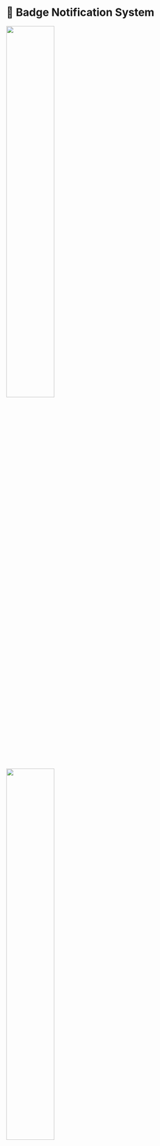 # 🎯 Badge Notification System
<img src="https://github.com/user-attachments/assets/71acaa84-0270-47c3-9cee-5233cb5694ae" width="50%">
<img src="https://github.com/user-attachments/assets/64fecf32-e957-477e-94c9-844a3bd10c8e" width="50%">

This system adds **badge notifications** to UI elements in Unity, showing numbers or symbols to indicate updates.

## 🛠️ Setup Instructions

### 1️⃣ Add the `BadgeManager`
1. Create an **empty GameObject** in your scene.
2. Attach the **`BadgeManager`** script to it.
3. You can also drag and drop the badmanager prefab from the `BadgeNotificationSystem` folder into the scene.

### 2️⃣ Attach `BadgeComponent` to Button UI Elements
1. Add the **`BadgeComponent`** script to any UI element (e.g., buttons).
2. Set the **`BadgeID`** to match the badge type (Shop, Quests, Inbox, etc.).
3. Assign a **symbol image** to the image variable.

### 3️⃣ Initialize Badges in `BadgeMappingInitializer`
1. Attach **`BadgeMappingInitializer`** to a GameObject in the scene.
2. Configure **child mappings** in the Inspector.
3. The system will initialize badges and propagate changes automatically.

### 4️⃣ Trigger a Badge Update
To set a badge (e.g., shop):
```csharp
BadgeManager.Instance.SetBadge(BadgeID.Shop);
````
To clear a badge (e.g., remove badge on shop):
```csharp
BadgeManager.Instance.ClearBadge(BadgeID.Shop);
```

You can customize the system to support numerical notifications as well by modifying the BadgeType enum to include more types of badges. 
![IMG_5659](https://github.com/user-attachments/assets/541b6406-08c3-4588-bc46-a03a2441a311) ![IMG_5660](https://github.com/user-attachments/assets/9016fdb1-5ed3-44e2-a1f4-7192a02763b1)

